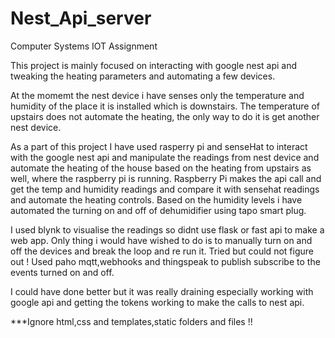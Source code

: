 # Nest_Api_server
Computer Systems IOT Assignment

This project is mainly focused on interacting with google nest api and tweaking the heating parameters and automating a few devices.

At the momemt the nest device i have senses only the temperature and humidity of the place it is installed which is downstairs. The temperature of upstairs does not automate the heating,
the only way to do it is get another nest device.

As a part of this project I have used rasperry pi and senseHat to interact with the google nest api and manipulate the readings from nest device and automate the heating of the house
based on the heating from upstairs as well, where the raspberry pi is running. 
Raspberry Pi makes the api call and get the temp and humidity readings and compare it with sensehat readings and automate the heating controls. Based on the humidity levels i have 
automated the turning on and off of dehumidifier using tapo smart plug.

I used blynk to visualise the readings so didnt use flask or fast api to make a web app. Only thing i would have wished to do is to manually turn on and off the devices and break the
loop and re run it. Tried but could not figure out ! 
Used paho mqtt,webhooks and thingspeak to publish subscribe to the events turned on and off.

I could have done better but it was really draining especially working with google api and getting the tokens working to make the calls to nest api. 

***Ignore html,css and templates,static folders and files !!
